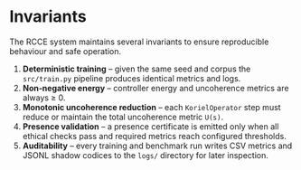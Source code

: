 # Invariants

The RCCE system maintains several invariants to ensure reproducible behaviour and
safe operation.

1. **Deterministic training** – given the same seed and corpus the `src/train.py`
   pipeline produces identical metrics and logs.
2. **Non‑negative energy** – controller energy and uncoherence metrics are
   always ≥ 0.
3. **Monotonic uncoherence reduction** – each `KorielOperator` step must reduce or
   maintain the total uncoherence metric `U(s)`.
4. **Presence validation** – a presence certificate is emitted only when all
   ethical checks pass and required metrics reach configured thresholds.
5. **Auditability** – every training and benchmark run writes CSV metrics and JSONL
   shadow codices to the `logs/` directory for later inspection.

